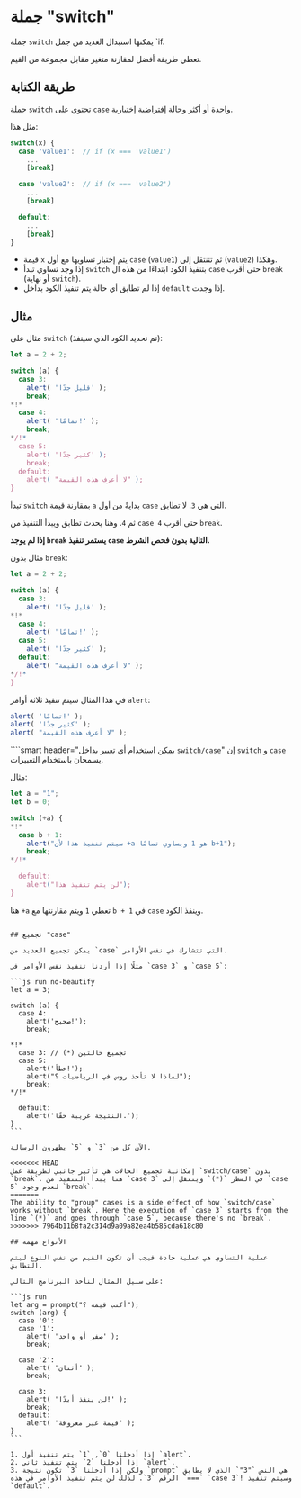 # جملة "switch"

جملة `switch` يمكنها استبدال العديد من جمل `if.

تعطي طريقة أفضل لمقارنة متغير مقابل مجموعة من القيم.

## طريقة الكتابة

جملة `switch` تحتوي على `case` واحدة أو أكثر وحالة إفتراضية إختيارية.

مثل هذا:

```js no-beautify
switch(x) {
  case 'value1':  // if (x === 'value1')
    ...
    [break]

  case 'value2':  // if (x === 'value2')
    ...
    [break]

  default:
    ...
    [break]
}
```

- قيمة `x` يتم إختبار تساويها مع أول `case` (`value1`) ثم تتنتقل إلى (`value2`) وهكذا.
- إذا وجد تساوي تبدأ `switch` بتنفيذ الكود ابتداءًا من هذه ال `case` حتى أقرب `break` (أو نهاية `switch`).
- إذا لم تطابق أي حالة يتم تنفيذ الكود بداخل `default` إذا وجدت.

## مثال

مثال على `switch` (تم نحديد الكود الذي سينفذ):

```js run
let a = 2 + 2;

switch (a) {
  case 3:
    alert( 'قليل جدًا' );
    break;
*!*
  case 4:
    alert( 'تمامًا!' );
    break;
*/!*
  case 5:
    alert( 'كثير جدًا' );
    break;
  default:
    alert( "لا أعرف هذه القيمة" );
}
```

تبدأ `switch` بمقارنة قيمة `a` بدايةً من أول `case` التي هي `3`. لا تطابق.

ثم `4`. وهنا يحدث تطابق ويبدأ التنفيذ من `case 4` حتى أقرب `break`.

**إذا لم يوجد `break` يستمر تنفيذ `case` التالية بدون فحص الشرط.**

مثال بدون `break`:

```js run
let a = 2 + 2;

switch (a) {
  case 3:
    alert( 'قليل جدًا' );
*!*
  case 4:
    alert( 'تمامًا!' );
  case 5:
    alert( 'كثير جدًا' );
  default:
    alert( "لا أعرف هذه القيمة" );
*/!*
}
```

في هذا المثال سيتم تنفيذ ثلاثة أوامر `alert`:

```js
alert( 'تمامًا!' );
alert( 'كثير جدًا' );
alert( "لا أعرف هذه القيمة" );
```

````smart header="يمكن استخدام أي تعبير بداخل `switch/case`"
إن `switch` و `case` يسمحان باستخدام التعبيرات.

مثال:

```js run
let a = "1";
let b = 0;

switch (+a) {
*!*
  case b + 1:
    alert("سيتم تنفيذ هذا لأن +a هو 1 ويساوي تمامًا b+1");
    break;
*/!*

  default:
    alert("لن يتم تنفيذ هذا");
}
```
هنا `+a` تعطي `1` ويتم مقارنتها مع `b + 1` في `case` وينفذ الكود.
````

## تجميع "case"

يمكن تجميع العديد من `case` التي تتشارك في نفس الأوامر.

مثلًا إذا أردنا تنفيذ نفس الأوامر في `case 3` و `case 5`:

```js run no-beautify
let a = 3;

switch (a) {
  case 4:
    alert('صحيح!');
    break;

*!*
  case 3: // (*) تجميع حالتين
  case 5:
    alert('خطأ!');
    alert("لماذا لا تأخذ روس في الرياضيات ؟");
    break;
*/!*

  default:
    alert('النتيجة غريبة حقًا.');
}
```

الآن كل من `3` و `5` يظهرون الرسالة.

<<<<<<< HEAD
إمكانية تجميع الحالات هي تأثير جانبي لطريقة عمل `switch/case` بدون `break`. هنا يبدأ التنفيذ من `case 3` في السطر `(*)` وينتقل إلى `case 5` لعدم وجود `break`.
=======
The ability to "group" cases is a side effect of how `switch/case` works without `break`. Here the execution of `case 3` starts from the line `(*)` and goes through `case 5`, because there's no `break`.
>>>>>>> 7964b11b8fa2c314d9a09a82ea4b585cda618c80

## الأنواع مهمة

عملية التساوي هي عملية حادة فيجب أن تكون القيم من نفس النوع ليتم التطابق.

على سبيل المثال لنأخذ البرنامج التالي:

```js run
let arg = prompt("أكتب قيمة ؟");
switch (arg) {
  case '0':
  case '1':
    alert( 'صفر أو واحد' );
    break;

  case '2':
    alert( 'أثنان' );
    break;

  case 3:
    alert( 'لن ينفذ أبدًا!' );
    break;
  default:
    alert( 'قيمة غير معروفة' );
}
```

1. إذا أدخلنا `0`, `1` يتم تنفيذ أول `alert`.
2. إذا أدخلنا `2` يتم تنفيذ ثاني `alert`.
3. ولكن إذا أدخلنا `3` تكون نتيجة `prompt` هي النص `"3"` الذي لا يطابق `===` الرقم `3`. لذلك لن يتم تنفيذ الأوامر في هذه `case 3`! وسيتم تنفيذ `default`.
